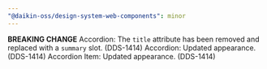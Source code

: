 ```yaml
---
"@daikin-oss/design-system-web-components": minor
---
```


**BREAKING CHANGE** Accordion: The `title` attribute has been removed and replaced with a `summary` slot. (DDS-1414)
Accordion: Updated appearance. (DDS-1414)
Accordion Item: Updated appearance. (DDS-1414)
